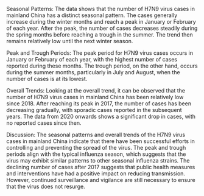 Seasonal Patterns: The data shows that the number of H7N9 virus cases in mainland China has a distinct seasonal pattern. The cases generally increase during the winter months and reach a peak in January or February of each year. After the peak, the number of cases decreases steadily during the spring months before reaching a trough in the summer. The trend then remains relatively low until the next winter season.

Peak and Trough Periods: The peak period for H7N9 virus cases occurs in January or February of each year, with the highest number of cases reported during these months. The trough period, on the other hand, occurs during the summer months, particularly in July and August, when the number of cases is at its lowest.

Overall Trends: Looking at the overall trend, it can be observed that the number of H7N9 virus cases in mainland China has been relatively low since 2018. After reaching its peak in 2017, the number of cases has been decreasing gradually, with sporadic cases reported in the subsequent years. The data from 2020 onwards shows a significant drop in cases, with no reported cases since then.

Discussion: The seasonal patterns and overall trends of the H7N9 virus cases in mainland China indicate that there have been successful efforts in controlling and preventing the spread of the virus. The peak and trough periods align with the typical influenza season, which suggests that the virus may exhibit similar patterns to other seasonal influenza strains. The declining number of cases after 2017 suggests that public health measures and interventions have had a positive impact on reducing transmission. However, continued surveillance and vigilance are still necessary to ensure that the virus does not resurge.